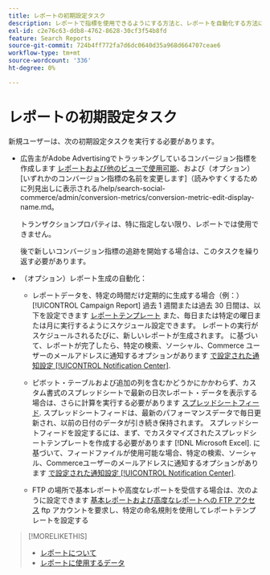 ```yaml
---
title: レポートの初期設定タスク
description: レポートで指標を使用できるようにする方法と、レポートを自動化する方法について説明します。
exl-id: c2e76c63-ddb8-4762-8628-30cf3f54b8fd
feature: Search Reports
source-git-commit: 724b4ff772fa7d6dc0640d35a968d664707ceae6
workflow-type: tm+mt
source-wordcount: '336'
ht-degree: 0%

---
```


# レポートの初期設定タスク

新規ユーザーは、次の初期設定タスクを実行する必要があります。

* 広告主がAdobe Advertisingでトラッキングしているコンバージョン指標を作成します [レポートおよび他のビューで使用可能](/help/search-social-commerce/admin/conversion-metrics/conversion-metric-edit-available.md)、および（オプション） [いずれかのコンバージョン指標の名前を変更します]（読みやすくするために列見出しに表示される/help/search-social-commerce/admin/conversion-metrics/conversion-metric-edit-display-name.md。

  トランザクションプロパティは、特に指定しない限り、レポートでは使用できません。

  後で新しいコンバージョン指標の追跡を開始する場合は、このタスクを繰り返す必要があります。

* （オプション）レポート生成の自動化：

   * レポートデータを、特定の時間だけ定期的に生成する場合（例：） [!UICONTROL Campaign Report] 過去 1 週間または過去 30 日間は、以下を設定できます [レポートテンプレート](/help/search-social-commerce/reports/automation/templates/template-about.md) また、毎日または特定の曜日または月に実行するようにスケジュール設定できます。 レポートの実行がスケジュールされるたびに、新しいレポートが生成されます。 に基づいて、レポートが完了したら、特定の検索、ソーシャル、Commerce ユーザーのメールアドレスに通知するオプションがあります [で設定された通知設定 [!UICONTROL Notification Center]](/help/search-social-commerce/notifications/notification-about.md).

   * ピボット・テーブルおよび追加の列を含むかどうかにかかわらず、カスタム書式のスプレッドシートで最新の日次レポート・データを表示する場合は、さらに計算を実行する必要があります [スプレッドシートフィード](/help/search-social-commerce/reports/automation/spreadsheet-feeds/spreadsheet-feed-about.md). スプレッドシートフィードは、最新のパフォーマンスデータで毎日更新され、以前の日付のデータが引き続き保持されます。 スプレッドシートフィードを設定するには、まず、でカスタマイズされたスプレッドシートテンプレートを作成する必要があります [!DNL Microsoft Excel]. に基づいて、フィードファイルが使用可能な場合、特定の検索、ソーシャル、Commerceユーザーのメールアドレスに通知するオプションがあります [で設定された通知設定 [!UICONTROL Notification Center]](/help/search-social-commerce/notifications/notification-about.md).

   * FTP の場所で基本レポートや高度なレポートを受信する場合は、次のように設定できます [基本レポートおよび高度なレポートへの FTP アクセス](/help/search-social-commerce/reports/automation/ftp-reports.md) ftp アカウントを要求し、特定の命名規則を使用してレポートテンプレートを設定する

>[!MORELIKETHIS]
>
>* [レポートについて](report-about.md)
>* [レポートに使用するデータ](data-used-for-reports.md)
